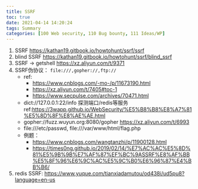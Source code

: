 ```yaml
---
title: SSRF
toc: true
date: 2021-04-14 14:20:24
tags: Summary
categories: [100 Web security, 110 Bug bounty, 111 Ideas/WP]
---
```


1. SSRF https://kathan19.gitbook.io/howtohunt/ssrf/ssrf
1. blind SSRF https://kathan19.gitbook.io/howtohunt/ssrf/blind_ssrf
1. SSRF -> getshell https://xz.aliyun.com/t/9371
1. SSRF伪协议： `file:///,gopher://,ftp://`
    * ref:
        * https://www.cnblogs.com/-mo-/p/11673190.html
        * https://xz.aliyun.com/t/7405#toc-1
        * https://www.secpulse.com/archives/70471.html
    * dict://127.0.0.1:22/info 探测端口/redis等服务 ref:https://3wapp.github.io/WebSecurity/%E5%B8%B8%E8%A7%81%E5%8D%8F%E8%AE%AE.html
    * gopher://fuzz.wuyun.org:8080/gopher https://xz.aliyun.com/t/6993
    * file:///etc/passwd, file:///var/www/html/flag.php
    * 例题：
        * https://www.cnblogs.com/wangtanzhi/p/11900128.html
        * https://times0ng.github.io/2019/02/14/%E7%AC%AC%E5%8D%81%E5%9B%9B%E7%AF%87%EF%BC%9ASSRF%E8%AF%BB%E5%8F%96%E6%9C%AC%E5%9C%B0%E6%96%87%E4%BB%B6/
1.  redis SSRF: https://www.yuque.com/tianxiadamutou/od438i/ud5pu8?language=en-us

